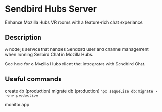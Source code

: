 # Sendbird Hubs Server
Enhance Mozilla Hubs VR rooms with a feature-rich chat experiance.

## Description
A node.js service that handles Sendbird user and channel management when running Senbird Chat in Mozilla Hubs.

See here for a Mozilla Hubs client that intregrates with Sendbird Chat.

## Useful commands
create db (production)
migrate db (production)
```npx sequelize db:migrate --env production```

monitor app